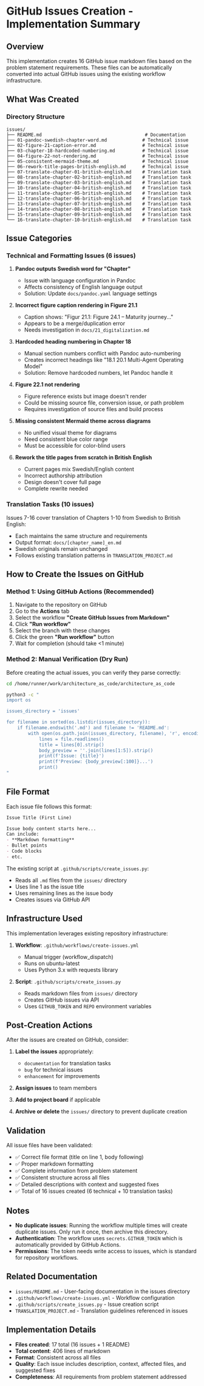 # GitHub Issues Creation - Implementation Summary

## Overview

This implementation creates 16 GitHub issue markdown files based on the problem statement requirements. These files can be automatically converted into actual GitHub issues using the existing workflow infrastructure.

## What Was Created

### Directory Structure
```
issues/
├── README.md                                      # Documentation
├── 01-pandoc-swedish-chapter-word.md             # Technical issue
├── 02-figure-21-caption-error.md                 # Technical issue
├── 03-chapter-18-hardcoded-numbering.md          # Technical issue
├── 04-figure-22-not-rendering.md                 # Technical issue
├── 05-consistent-mermaid-theme.md                # Technical issue
├── 06-rework-title-pages-british-english.md      # Technical issue
├── 07-translate-chapter-01-british-english.md    # Translation task
├── 08-translate-chapter-02-british-english.md    # Translation task
├── 09-translate-chapter-03-british-english.md    # Translation task
├── 10-translate-chapter-04-british-english.md    # Translation task
├── 11-translate-chapter-05-british-english.md    # Translation task
├── 12-translate-chapter-06-british-english.md    # Translation task
├── 13-translate-chapter-07-british-english.md    # Translation task
├── 14-translate-chapter-08-british-english.md    # Translation task
├── 15-translate-chapter-09-british-english.md    # Translation task
└── 16-translate-chapter-10-british-english.md    # Translation task
```

## Issue Categories

### Technical and Formatting Issues (6 issues)

1. **Pandoc outputs Swedish word for "Chapter"**
   - Issue with language configuration in Pandoc
   - Affects consistency of English language output
   - Solution: Update `docs/pandoc.yaml` language settings

2. **Incorrect figure caption rendering in Figure 21.1**
   - Caption shows: "Figur 21.1: Figure 24.1 – Maturity journey..."
   - Appears to be a merge/duplication error
   - Needs investigation in `docs/21_digitalization.md`

3. **Hardcoded heading numbering in Chapter 18**
   - Manual section numbers conflict with Pandoc auto-numbering
   - Creates incorrect headings like "18.1 20.1 Multi-Agent Operating Model"
   - Solution: Remove hardcoded numbers, let Pandoc handle it

4. **Figure 22.1 not rendering**
   - Figure reference exists but image doesn't render
   - Could be missing source file, conversion issue, or path problem
   - Requires investigation of source files and build process

5. **Missing consistent Mermaid theme across diagrams**
   - No unified visual theme for diagrams
   - Need consistent blue color range
   - Must be accessible for color-blind users

6. **Rework the title pages from scratch in British English**
   - Current pages mix Swedish/English content
   - Incorrect authorship attribution
   - Design doesn't cover full page
   - Complete rewrite needed

### Translation Tasks (10 issues)

Issues 7-16 cover translation of Chapters 1-10 from Swedish to British English:

- Each maintains the same structure and requirements
- Output format: `docs/[chapter_name]_en.md`
- Swedish originals remain unchanged
- Follows existing translation patterns in `TRANSLATION_PROJECT.md`

## How to Create the Issues on GitHub

### Method 1: Using GitHub Actions (Recommended)

1. Navigate to the repository on GitHub
2. Go to the **Actions** tab
3. Select the workflow **"Create GitHub Issues from Markdown"**
4. Click **"Run workflow"**
5. Select the branch with these changes
6. Click the green **"Run workflow"** button
7. Wait for completion (should take <1 minute)

### Method 2: Manual Verification (Dry Run)

Before creating the actual issues, you can verify they parse correctly:

```bash
cd /home/runner/work/architecture_as_code/architecture_as_code

python3 -c "
import os

issues_directory = 'issues'

for filename in sorted(os.listdir(issues_directory)):
    if filename.endswith('.md') and filename != 'README.md':
        with open(os.path.join(issues_directory, filename), 'r', encoding='utf-8') as file:
            lines = file.readlines()
            title = lines[0].strip()
            body_preview = ''.join(lines[1:5]).strip()
            print(f'Issue: {title}')
            print(f'Preview: {body_preview[:100]}...')
            print()
"
```

## File Format

Each issue file follows this format:

```markdown
Issue Title (First Line)

Issue body content starts here...
Can include:
- **Markdown formatting**
- Bullet points
- Code blocks
- etc.
```

The existing script at `.github/scripts/create_issues.py`:
- Reads all `.md` files from the `issues/` directory
- Uses line 1 as the issue title
- Uses remaining lines as the issue body
- Creates issues via GitHub API

## Infrastructure Used

This implementation leverages existing repository infrastructure:

1. **Workflow**: `.github/workflows/create-issues.yml`
   - Manual trigger (workflow_dispatch)
   - Runs on ubuntu-latest
   - Uses Python 3.x with requests library

2. **Script**: `.github/scripts/create_issues.py`
   - Reads markdown files from `issues/` directory
   - Creates GitHub issues via API
   - Uses `GITHUB_TOKEN` and `REPO` environment variables

## Post-Creation Actions

After the issues are created on GitHub, consider:

1. **Label the issues** appropriately:
   - `documentation` for translation tasks
   - `bug` for technical issues
   - `enhancement` for improvements

2. **Assign issues** to team members

3. **Add to project board** if applicable

4. **Archive or delete** the `issues/` directory to prevent duplicate creation

## Validation

All issue files have been validated:
- ✅ Correct file format (title on line 1, body following)
- ✅ Proper markdown formatting
- ✅ Complete information from problem statement
- ✅ Consistent structure across all files
- ✅ Detailed descriptions with context and suggested fixes
- ✅ Total of 16 issues created (6 technical + 10 translation tasks)

## Notes

- **No duplicate issues**: Running the workflow multiple times will create duplicate issues. Only run it once, then archive this directory.
- **Authentication**: The workflow uses `secrets.GITHUB_TOKEN` which is automatically provided by GitHub Actions.
- **Permissions**: The token needs write access to issues, which is standard for repository workflows.

## Related Documentation

- `issues/README.md` - User-facing documentation in the issues directory
- `.github/workflows/create-issues.yml` - Workflow configuration
- `.github/scripts/create_issues.py` - Issue creation script
- `TRANSLATION_PROJECT.md` - Translation guidelines referenced in issues

## Implementation Details

- **Files created**: 17 total (16 issues + 1 README)
- **Total content**: 406 lines of markdown
- **Format**: Consistent across all files
- **Quality**: Each issue includes description, context, affected files, and suggested fixes
- **Completeness**: All requirements from problem statement addressed
